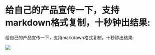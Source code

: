 # 给自己的产品宣传一下，支持markdown格式复制，十秒钟出结果: 
 给自己的产品宣传一下，支持markdown格式复制，十秒钟出结果: 
 
 ![]( https://pbs.twimg.com/card_img/1633907998455152664/MvOJJqlr?format=jpg )